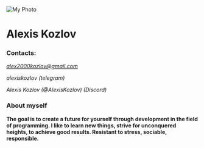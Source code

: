![My Photo](https://github.com/AlexisKozlov/rsschool-cv/blob/gh-pages/Photo.png)
# Alexis Kozlov
### Contacts: 
*alex2000kozlov@gmail.com*

*alexiskozlov (telegram)*

*Alexis Kozlov (@AlexisKozlov) (Discord)*
### About myself
**The goal is to create a future for yourself through development in the field of programming. I like to learn new things, strive for unconquered heights, to achieve good results. Resistant to stress, sociable, responsible.**